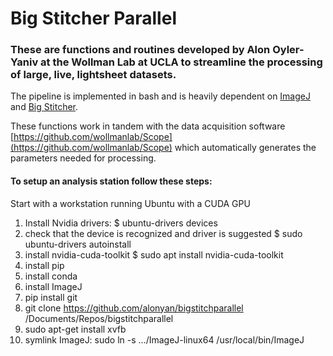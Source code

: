 # Big Stitcher Parallel
### These are functions and routines developed by Alon Oyler-Yaniv at the Wollman Lab at UCLA to streamline the processing of large, live, lightsheet datasets.

The pipeline is implemented in bash and is heavily dependent on [ImageJ](https://imagej.net/Welcome) and [Big Stitcher](https://imagej.net/BigStitcher).

These functions work in tandem with the data acquisition software [https://github.com/wollmanlab/Scope](https://github.com/wollmanlab/Scope) which automatically generates the parameters needed for processing.

#### To setup an analysis station follow these steps:
Start with a workstation running Ubuntu with a CUDA GPU

1. Install Nvidia drivers:
$ ubuntu-drivers devices
2. check that the device is recognized and driver is suggested
$ sudo ubuntu-drivers autoinstall
3. install nvidia-cuda-toolkit
$ sudo apt install nvidia-cuda-toolkit
4. install pip
5. install conda
6. install ImageJ
7. pip install git
8. git clone https://github.com/alonyan/bigstitchparallel /Documents/Repos/bigstitchparallel
9. sudo apt-get install xvfb
10. symlink ImageJ: sudo ln -s .../ImageJ-linux64 /usr/local/bin/ImageJ
